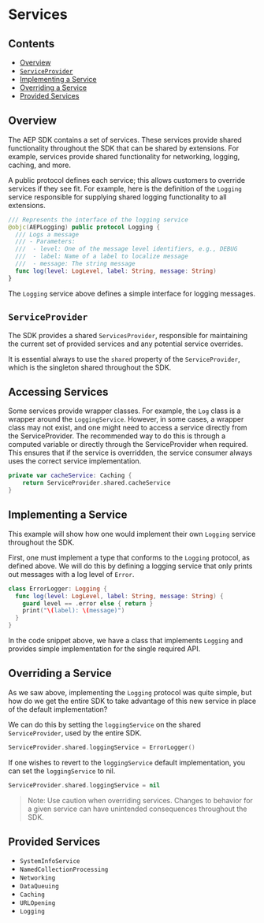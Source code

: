 # Services

## Contents
- [Overview](#overview)
-  [`ServiceProvider`](#-serviceprovider-)
- [Implementing a Service](#implementing-a-service)
- [Overriding a Service](#overriding-a-service)
- [Provided Services](#provided-services)

## Overview

The AEP SDK contains a set of services. These services provide shared functionality throughout the SDK that can be shared by extensions. For example, services provide shared functionality for networking, logging, caching, and more.

A public protocol defines each service; this allows customers to override services if they see fit. For example, here is the definition of the `Logging` service responsible for supplying shared logging functionality to all extensions.

```swift
/// Represents the interface of the logging service
@objc(AEPLogging) public protocol Logging {
  /// Logs a message
  /// - Parameters:
  ///  - level: One of the message level identifiers, e.g., DEBUG
  ///  - label: Name of a label to localize message
  ///  - message: The string message
  func log(level: LogLevel, label: String, message: String)
}
```

The `Logging` service above defines a simple interface for logging messages.

## `ServiceProvider`

The SDK provides a shared `ServicesProvider`, responsible for maintaining the current set of provided services and any potential service overrides. 

It is essential always to use the `shared` property of the `ServiceProvider`, which is the singleton shared throughout the SDK.

## Accessing Services

Some services provide wrapper classes. For example, the `Log` class is a wrapper around the `LoggingService`. However, in some cases, a wrapper class may not exist, and one might need to access a service directly from the ServiceProvider. The recommended way to do this is through a computed variable or directly through the ServiceProvider when required. This ensures that if the service is overridden, the service consumer always uses the correct service implementation.

```swift
private var cacheService: Caching {
    return ServiceProvider.shared.cacheService
}
```

## Implementing a Service

This example will show how one would implement their own `Logging` service throughout the SDK.

First, one must implement a type that conforms to the `Logging` protocol, as defined above. We will do this by defining a logging service that only prints out messages with a log level of `Error`.

```swift
class ErrorLogger: Logging {
  func log(level: LogLevel, label: String, message: String) {
    guard level == .error else { return }
    print("\(label): \(message)")
  }
}
```

In the code snippet above, we have a class that implements `Logging` and provides simple implementation for the single required API.

## Overriding a Service

As we saw above, implementing the `Logging` protocol was quite simple, but how do we get the entire SDK to take advantage of this new service in place of the default implementation?

We can do this by setting the `loggingService` on the shared `ServiceProvider`, used by the entire SDK.

```swift
ServiceProvider.shared.loggingService = ErrorLogger()
```

If one wishes to revert to the `loggingService` default implementation, you can set the `loggingService` to nil.

```swift
ServiceProvider.shared.loggingService = nil
```

> Note: Use caution when overriding services. Changes to behavior for a given service can have unintended consequences throughout the SDK.

## Provided Services

- `SystemInfoService`
- `NamedCollectionProcessing`
- `Networking`
- `DataQueuing`
- `Caching`
- `URLOpening`
- `Logging`
